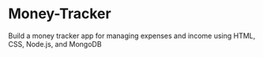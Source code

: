 # Money-Tracker
 Build  a money tracker app for  managing expenses and income using  HTML, CSS, Node.js, and MongoDB
